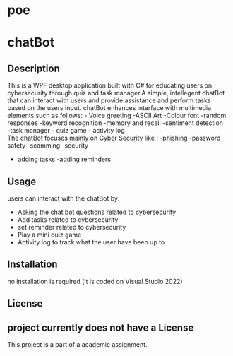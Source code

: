 # poe
# chatBot
## Description  
This is a WPF desktop application built with C# for educating users on cybersecurity through quiz and task manager.A simple, intellegent chatBot that can interact with users and provide assistance and perform tasks based on the users input. chatBot enhances interface with multimedia elements such as follows:
         - Voice greeting
         -ASCII Art
         -Colour font
         -random responses
         -keyword recognition
         -memory and recall
         -sentiment detection    
         -task manager
         - quiz game
         - activity log  
The chatBot focuses mainly on Cyber Security like :
  -phishing
  -password safety
  -scamming
  -security
- adding tasks
-adding reminders


## Usage
users can interact with the chatBot by:
-	Asking the chat bot questions related to cybersecurity
-	Add tasks related to cybersecurity
-	 set reminder related to cybersecurity
-	Play a mini quiz game
-	Activity log to track what the user have been up to



## Installation
no installation is required (it is coded on Visual Studio 2022)
## License
project currently does not have a License
----
This project is a part of a academic assignment.
